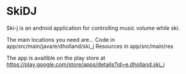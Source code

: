 # SkiDJ
Ski-j is an android application for controlling music volume while ski.

The main locations you need are...
Code in app/src/main/java/e/dholland/ski_j
Resources in app/src/main/res

The app is availible on the play store at https://play.google.com/store/apps/details?id=e.dholland.ski_j
